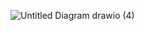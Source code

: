 ![Untitled Diagram drawio (4)](https://github.com/Vivekyadav00/AWS-Projects/assets/166670631/7ecb7f96-d483-464c-8ba7-b3cc52b6cb7e)
